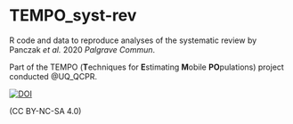 # TEMPO_syst-rev

R code and data to reproduce analyses of the systematic review by Panczak *et al.* 2020 *Palgrave Commun*.

Part of the TEMPO (**T**echniques for **E**stimating **M**obile **PO**pulations) project conducted @UQ_QCPR.

[![DOI](https://zenodo.org/badge/195745469.svg)](https://zenodo.org/badge/latestdoi/195745469)

(CC BY-NC-SA 4.0)
